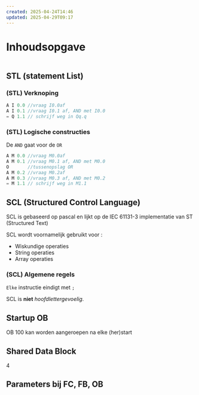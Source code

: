 ```yaml
---
created: 2025-04-24T14:46
updated: 2025-04-29T09:17
---
```

# Inhoudsopgave

```toc
```

## STL (statement List)
### (STL) Verknoping
```c
A I 0.0 //vraag I0.0af
A I 0.1 //vraag I0.1 af, AND met I0.0
= Q 1.1 // schrijf weg in Qq.q
```

### (STL) Logische constructies

De `AND` gaat voor de `OR`
```c
A M 0.0 //vraag M0.0af
A M 0.1 //vraag M0.1 af, AND met M0.0
O 		//tussenopslag OR
A M 0.2 //vraag M0.2af
A M 0.3 //vraag M0.3 af, AND met M0.2
= M 1.1 // schrijf weg in M1.1
```

## SCL (Structured Control Language)

SCL is gebaseerd op pascal en lijkt op de IEC 61131-3 implementatie van ST (Structured Text)

SCL wordt voornamelijk gebruikt voor :
- Wiskundige operaties
- String operaties
- Array operaties

### (SCL) Algemene regels

`Elke` instructie eindigt met `;`

SCL is **niet** *hoofdlettergevoelig*.

## Startup OB

OB 100 kan worden aangeroepen na elke (her)start

## Shared Data Block
4

## Parameters bij FC, FB, OB
